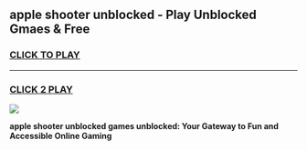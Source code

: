 
## apple shooter unblocked - Play Unblocked Gmaes & Free
<h3>
<a href="https://news.freeplayer.one?title=apple_shooter_unblocked&ref=16F">CLICK TO PLAY</a></h3>
<hr>

<h3>
<a href="https://news.freeplayer.one?title=apple_shooter_unblocked&ref=16F">CLICK 2 PLAY</a>
  
</h3>

<a href="https://news.freeplayer.one?title=apple_shooter_unblocked&ref=16F/"><img src="https://clearcache.store/games.png"></a>


**apple shooter unblocked games unblocked: Your Gateway to Fun and Accessible Online Gaming**
